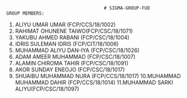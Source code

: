                                         # SIGMA-GROUP-FUD
    GROUP MEMBERS:
1. ALIYU UMAR UMAR (FCP/CCS/18/1002)
2. RAHIMAT OHUNENE TAIWO(FCP/CSC/18/1071)
3. YAKUBU AHMED RABANI (FCP/CSC/18/1004)
4. IDRIS SULEMAN IDRIS (FCP/CIT/18/1006)
5. MUHAMMAD ALIYU DAN-IYA (FCP/CSC/18/1026)
6. ADAM AMEER MUHAMMAD (FCP/CSC/18/1007)
7. ALAMIN CHIROMA TAHIR (FCP/CSC/18/1091)
8. AKOR SUNDAY ENEOJO (FCP/CSC/18/1017)
9. SHUAIBU MUHAMMAD NURA (FCP/CCS/18/1017)
10.MUHAMMAD MUHAMMAD DAHIR (FCP/CCS/18/1014)
11.MUHAMMAD SARKI ALIYU(FCP/CSC/18/1097)
